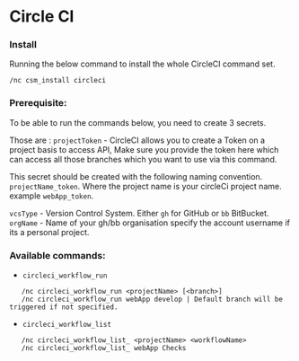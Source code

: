 # Circle CI
 
### Install
 
Running the below command to install the whole CircleCI command set.
 
```
/nc csm_install circleci
```
 
### Prerequisite:
To be able to run the commands below, you need to create 3 secrets.
 
Those are :
`projectToken` - CircleCI allows you to create a Token on a project basis to access API, Make sure you provide the token here which can access all those branches which you want to use via this command.
 
This secret should be created with the following naming convention. `projectName_token`. Where the project name is your circleCi project name. example `webApp_token`.
 
`vcsType` - Version Control System. Either `gh` for GitHub or `bb` BitBucket.
`orgName` - Name of your gh/bb organisation specify the account username if its a personal project.
 
### Available commands:
 
- `circleci_workflow_run`
 
```
   /nc circleci_workflow_run <projectName> [<branch>]
   /nc circleci_workflow_run webApp develop | Default branch will be triggered if not specified.
```

- `circleci_workflow_list`
 
```
   /nc circleci_workflow_list_ <projectName> <workflowName>
   /nc circleci_workflow_list_ webApp Checks
```

